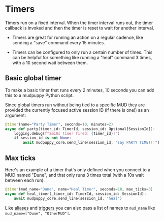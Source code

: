 # Timers

Timers run on a fixed interval. When the timer interval runs out, the timer
callback is invoked and then the timer is reset to wait for another interval.

* Timers are great for running an action on a regular cadence, like sending
  a "save" command every 15 minutes.

* Timers can be configured to only run a certain number of times. This can be
  helpful for something like running a "heal" command 3 times, with a 10 second
  wait between them.

## Basic global timer

To make a basic timer that runs every 2 minutes, 10 seconds you can add this to
a mudpuppy Python script.

Since global timers run without being tied to a specific MUD they are provided
the currently focused active session ID (if there is one!) as an argument:

```python
@timer(name="Party Timer", seconds=10, minutes=2)
async def party(timer_id: TimerId, session_id: Optional[SessionId]):
    logging.debug(f"2m10s timer fired: {timer_id}!")
    if session_id is not None:
        await mudpuppy_core.send_line(session_id, "say PARTY TIME!!!")
```

## Max ticks

Here's an example of a timer that's only defined when you connect to a MUD
named "Dune", and that only runs 3 times total (with a 10s wait between each
run).

```python
@timer(mud_name="Dune", name="Heal Timer", seconds=10, max_ticks=3)
async def heal_timer(_timer_id: TimerId, session_id: SessionId):
    await mudpuppy_core.send_line(session_id, "heal")
```

Like [aliases] and [triggers] you can also pass a list of names to `mud_name`
like `mud_name=["Dune", "OtherMUD"]`.

[aliases]: aliases.md
[triggers]: triggers.md
